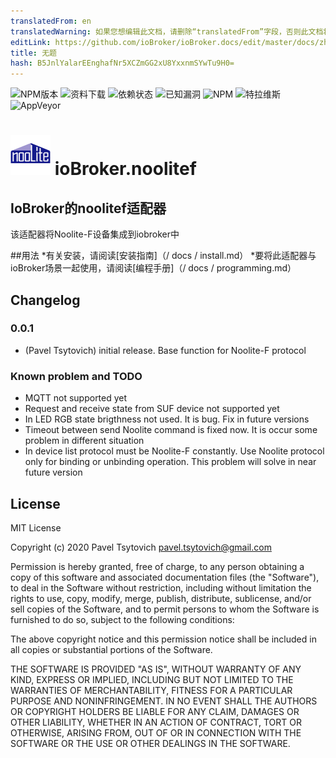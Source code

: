 ```yaml
---
translatedFrom: en
translatedWarning: 如果您想编辑此文档，请删除“translatedFrom”字段，否则此文档将再次自动翻译
editLink: https://github.com/ioBroker/ioBroker.docs/edit/master/docs/zh-cn/adapterref/iobroker.noolitef/README.md
title: 无题
hash: B5JnlYalarEEnghafNr5XCZmGG2xU8YxxnmSYwTu9H0=
---
```

![NPM版本](http://img.shields.io/npm/v/iobroker.noolitef.svg)
![资料下载](https://img.shields.io/npm/dm/iobroker.noolitef.svg)
![依赖状态](https://img.shields.io/david/paveltsytovich/iobroker.noolitef.svg)
![已知漏洞](https://snyk.io/test/github/paveltsytovich/ioBroker.noolitef/badge.svg)
![NPM](https://nodei.co/npm/iobroker.noolitef.png?downloads=true)
![特拉维斯](http://img.shields.io/travis/paveltsytovich/ioBroker.noolitef/master.svg)
![AppVeyor](https://ci.appveyor.com/api/projects/status/github/paveltsytovich/ioBroker.noolitef?branch=master&svg=true)

<h1><img src="admin/noolitef.png" width="64"/> ioBroker.noolitef </h1>

## IoBroker的noolitef适配器
该适配器将Noolite-F设备集成到iobroker中

##用法
*有关安装，请阅读[安装指南]（/ docs / install.md）
*要将此适配器与ioBroker场景一起使用，请阅读[编程手册]（/ docs / programming.md）

## Changelog

### 0.0.1
* (Pavel Tsytovich) initial release. Base function for Noolite-F protocol

### Known problem and TODO

* MQTT not supported yet
* Request and receive state from SUF device not supported yet
* In LED RGB state brigthness not used. It is bug. Fix in future versions
* Timeout between send Noolite command is fixed now. It is occur some problem in different situation
* In device list protocol must be Noolite-F constantly. Use Noolite protocol only for binding or unbinding operation. This problem will solve in near future version

## License
MIT License

Copyright (c) 2020 Pavel Tsytovich <pavel.tsytovich@gmail.com>

Permission is hereby granted, free of charge, to any person obtaining a copy
of this software and associated documentation files (the "Software"), to deal
in the Software without restriction, including without limitation the rights
to use, copy, modify, merge, publish, distribute, sublicense, and/or sell
copies of the Software, and to permit persons to whom the Software is
furnished to do so, subject to the following conditions:

The above copyright notice and this permission notice shall be included in all
copies or substantial portions of the Software.

THE SOFTWARE IS PROVIDED "AS IS", WITHOUT WARRANTY OF ANY KIND, EXPRESS OR
IMPLIED, INCLUDING BUT NOT LIMITED TO THE WARRANTIES OF MERCHANTABILITY,
FITNESS FOR A PARTICULAR PURPOSE AND NONINFRINGEMENT. IN NO EVENT SHALL THE
AUTHORS OR COPYRIGHT HOLDERS BE LIABLE FOR ANY CLAIM, DAMAGES OR OTHER
LIABILITY, WHETHER IN AN ACTION OF CONTRACT, TORT OR OTHERWISE, ARISING FROM,
OUT OF OR IN CONNECTION WITH THE SOFTWARE OR THE USE OR OTHER DEALINGS IN THE
SOFTWARE.